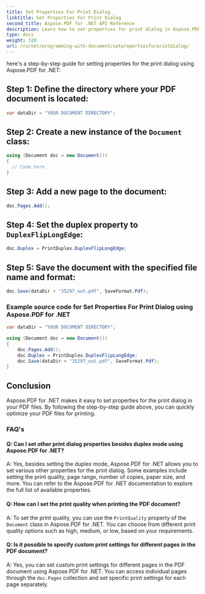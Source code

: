 ```yaml
---
title: Set Properties For Print Dialog
linktitle: Set Properties For Print Dialog
second_title: Aspose.PDF for .NET API Reference
description: Learn how to set properties for print dialog in Aspose.PDF for .NET using step-by-step guide.
type: docs
weight: 320
url: /ru/net/programming-with-document/setpropertiesforprintdialog/
---
```

here's a step-by-step guide for setting properties for the print dialog using Aspose.PDF for .NET:


## Step 1: Define the directory where your PDF document is located:

```csharp
var dataDir = "YOUR DOCUMENT DIRECTORY";
```
   
## Step 2: Create a new instance of the `Document` class:

```csharp
using (Document doc = new Document())
{
  // Code here
}
```
   
## Step 3: Add a new page to the document:

```csharp
doc.Pages.Add();
```
   
## Step 4: Set the duplex property to `DuplexFlipLongEdge`:

```csharp
doc.Duplex = PrintDuplex.DuplexFlipLongEdge;
```
   
## Step 5: Save the document with the specified file name and format:

```csharp
doc.Save(dataDir + "35297_out.pdf", SaveFormat.Pdf);
```

### Example source code for Set Properties For Print Dialog using Aspose.PDF for .NET

```csharp
var dataDir = "YOUR DOCUMENT DIRECTORY";

using (Document doc = new Document())
{
	doc.Pages.Add();
	doc.Duplex = PrintDuplex.DuplexFlipLongEdge;
	doc.Save(dataDir + "35297_out.pdf", SaveFormat.Pdf);
}
```

## Conclusion

Aspose.PDF for .NET makes it easy to set properties for the print dialog in your PDF files. By following the step-by-step guide above, you can quickly optimize your PDF files for printing.

### FAQ's

#### Q: Can I set other print dialog properties besides duplex mode using Aspose.PDF for .NET?

A: Yes, besides setting the duplex mode, Aspose.PDF for .NET allows you to set various other properties for the print dialog. Some examples include setting the print quality, page range, number of copies, paper size, and more. You can refer to the Aspose.PDF for .NET documentation to explore the full list of available properties.

#### Q: How can I set the print quality when printing the PDF document?

A: To set the print quality, you can use the `PrintQuality` property of the `Document` class in Aspose.PDF for .NET. You can choose from different print quality options such as high, medium, or low, based on your requirements.

#### Q: Is it possible to specify custom print settings for different pages in the PDF document?

A: Yes, you can set custom print settings for different pages in the PDF document using Aspose.PDF for .NET. You can access individual pages through the `doc.Pages` collection and set specific print settings for each page separately.
